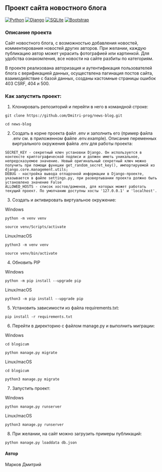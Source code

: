 ## Проект сайта новостного блога
[![Python](https://img.shields.io/badge/Python-3776AB?style=for-the-badge&logo=python&logoColor=ffdd54)](https://www.python.org/)
[![Django](https://img.shields.io/badge/Django-092E20?style=for-the-badge&logo=django&logoColor=white)](https://www.djangoproject.com/)
[![SQLite](https://img.shields.io/badge/SQLite-07405E?style=for-the-badge&logo=sqlite&logoColor=white)](https://www.sqlite.org/)
[![Bootstrap](https://img.shields.io/badge/Bootstrap-563D7C?style=for-the-badge&logo=bootstrap&logoColor=white)](https://getbootstrap.com/)

### Описание проекта

Сайт новостного блога, с возможностью добавления новостей, комментирования новостей других авторов. При желании, каждую публикацию автор может украсить фотографией или картинкой. Для удобства ознакомления, все новости на сайте разбиты по категориям.

В проекте реализована авторизация и аутентификация пользователей блога с верификацией данных, осуществлена пагинация постов сайта, взаимодействие с базой данных, созданы кастомные страницы ошибок 403 CSRF, 404 и 500.

### Как запустить проект:

1. Клонировать репозиторий и перейти в него в командной строке:

```
git clone https://github.com/Dmitri-prog/news-blog.git
```

```
cd news-blog
```

2. Cоздать в корне проекта файл .env и заполнить его (пример файла .env см. в приложенном файле .env.example). Описание переменных виртуального окружения файла .env для работы проекта:
```
SECRET_KEY - cекретный ключ установки Django. Он используется в контексте криптографической подписи и должен иметь уникальное, непредсказуемое значение. Новый оригинальный секретный ключ можно получить при помощи функции get_random_secret_key(), импортируемой из django.core.management.utils;
DEBUG - настройка вывода отладочной информации в Django-проекте, указывается в файле settings.py, при развертывании проекта должно быть установлено значение False
ALLOWED_HOSTS - список хостов/доменов, для которых может работать текущий проект. По умолчанию доступны хосты '127.0.0.1' и 'localhost'.
```

3. Cоздать и активировать виртуальное окружение:

Windows
```
python -m venv venv
```
```
source venv/Scripts/activate
```
Linux/macOS
```
python3 -m venv venv
```
```
source venv/bin/activate
```

4. Обновить PIP

Windows
```
python -m pip install --upgrade pip
```
Linux/macOS
```
python3 -m pip install --upgrade pip
```

5. Установить зависимости из файла requirements.txt:

```
pip install -r requirements.txt
```

6. Перейти в директорию с файлом manage.py и выполнить миграции:

Windows
```
cd blogicum
```
```
python manage.py migrate
```

Linux/macOS
```
cd blogicum
```
```
python3 manage.py migrate
```

7. Запустить проект:

Windows
```
python manage.py runserver
```

Linux/macOS
```
python3 manage.py runserver
```

8. При желании, на сайт можно загрузить примеры публикаций:
```
python manage.py loaddata db.json
```

#### Автор

Марков Дмитрий
